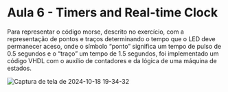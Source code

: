 # Aula 6 - Timers and Real-time Clock
Para representar o código morse, descrito no exercício, com a representação de pontos e traços determinando o tempo que o LED  deve permanecer aceso, 
onde o símbolo “ponto” significa um tempo de pulso de 0.5 segundos e o “traço” um tempo de 1.5 segundos, foi implementado um código VHDL com o auxílio 
de contadores e da lógica de uma máquina de estados.

![Captura de tela de 2024-10-18 19-34-32](https://github.com/user-attachments/assets/e638e250-fe7f-4bc1-8f13-cf9fe3cf3c53)


